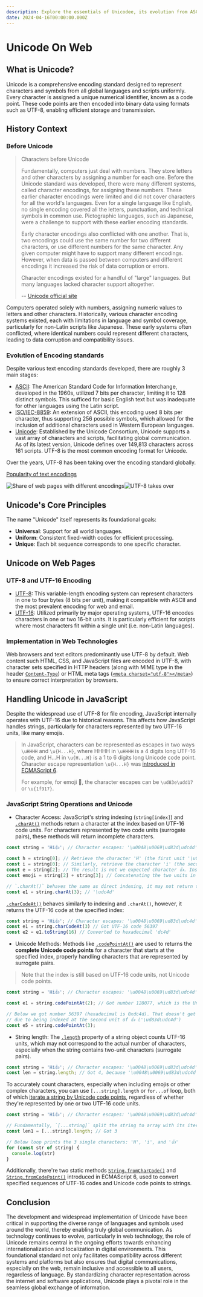 ```yaml
---
description: Explore the essentials of Unicodee, its evolution from ASCII, and its implementation in web technologies and JavaScript, crucial for software development and web design.
date: 2024-04-16T00:00:00.000Z
---
```


# Unicode On Web

## What is Unicode?

Unicode is a comprehensive encoding standard designed to represent characters and symbols from all global languages and scripts uniformly. Every character is assigned a unique numerical identifier, known as a code point. These code points are then encoded into binary data using formats such as UTF-8, enabling efficient storage and transmission.

## History Context

### Before Unicode

> Characters before Unicode
>
> Fundamentally, computers just deal with numbers.  They store letters and other characters by assigning a number for each one.  Before the Unicode standard was developed, there were many different systems, called character encodings, for assigning these numbers.  These earlier character encodings were limited and did not cover characters for all the world's languages. Even for a single language like English, no single encoding covered all the letters, punctuation, and technical symbols in common use.  Pictographic languages, such as Japanese, were a challenge to support with these earlier encoding standards.
>
> Early character encodings also conflicted with one another.  That is, two encodings could use the same number for two different characters, or use different numbers for the same character.  Any given computer might have to support many different encodings. However, when data is passed between computers and different encodings it increased the risk of data corruption or errors.
>
> Character encodings existed for a handful of "large" languages. But many languages lacked character support altogether.
>
> \-- [Unicode official site](https://home.unicode.org/about-unicode/)

Computers operated solely with numbers, assigning numeric values to letters and other characters. Historically, various character encoding systems existed, each with limitations in language and symbol coverage, particularly for non-Latin scripts like Japanese. These early systems often conflicted, where identical numbers could represent different characters, leading to data corruption and compatibility issues.

### Evolution of Encoding standards

Despite various text encoding standards developed, there are roughly 3 main stages:

- [ASCII](https://en.wikipedia.org/wiki/ASCII): The American Standard Code for Information Interchange, developed in the 1960s, utilized 7 bits per character, limiting it to 128 distinct symbols. This sufficed for basic English text but was inadequate for other languages using the Latin script.
- [ISO/IEC-8859](https://en.wikipedia.org/wiki/ISO/IEC_8859): An extension of ASCII, this encoding used 8 bits per character, thus supporting 256 possible symbols, which allowed for the inclusion of additional characters used in Western European languages.
- [Unicode](https://home.unicode.org/): Established by the Unicode Consortium, Unicode supports a vast array of characters and scripts, facilitating global communication. As of its latest version, Unicode defines over 149,813 characters across 161 scripts. UTF-8 is the most common encoding format for Unicode.

Over the years, UTF-8 has been taking over the encoding standard globally.

[Popularity of text encodings](https://en.wikipedia.org/wiki/Popularity_of_text_encodings)

![Share of web pages with different encodings](/Unicode_Web_growth.svg.png)![UTF-8 takes over](/UTF-8_takes_over.png)

## Unicode's Core Principles

The name "Unicode" itself represents its foundational goals:

- **Universal**: Support for all world languages.
- **Uniform**: Consistent fixed-width codes for efficient processing.
- **Unique**: Each bit sequence corresponds to one specific character.

## Unicode on Web Pages

### UTF-8 and UTF-16 Encoding

- [UTF-8](https://en.wikipedia.org/wiki/UTF-8): This variable-length encoding system can represent characters in one to four bytes (8 bits per unit), making it compatible with ASCII and the most prevalent encoding for web and email.
- [UTF-16](https://en.wikipedia.org/wiki/UTF-16): Utilized primarily by major operating systems, UTF-16 encodes characters in one or two 16-bit units. It is particularly efficient for scripts where most characters fit within a single unit (i.e. non-Latin languages).

### Implementation in Web Technologies

Web browsers and text editors predominantly use UTF-8 by default. Web content such HTML, CSS, and JavaScript files are encoded in UTF-8, with character sets specified in HTTP headers (along with MIME type in the header [`Content-Type`](https://developer.mozilla.org/en-US/docs/Web/HTTP/Headers/Content-Type)) or HTML meta tags ([`<meta charset="utf-8"></meta>`](https://developer.mozilla.org/en-US/docs/Web/HTML/Element/meta#charset)) to ensure correct interpretation by browsers.

## Handling Unicode in JavaScript

Despite the widespread use of UTF-8 for file encoding, JavaScript internally operates with UTF-16 due to historical reasons. This affects how JavaScript handles strings, particularly for characters represented by two UTF-16 units, like many emojis.

> In JavaScript, characters can be represented as escapes in two ways `\uHHHH` and `\u{H...H}`, where HHHH in `\uHHHH` is a 4 digits long UTF-16 code, and H...H in `\u{H...H}` is a 1 to 6 digits long Unicode code point. Character escape representation `\u{H...H}` was [introduced in ECMAScript 6](https://262.ecma-international.org/6.0/#sec-literals-string-literals).
>
> For example, for emoji 🤗, the character escapes can be `\ud83e\udd17` or `\u{1f917}`.

### JavaScript String Operations and Unicode

- Character Access: JavaScript's string indexing (`string[index]`) and [`.charAt()`](https://developer.mozilla.org/en-US/docs/Web/JavaScript/Reference/Global_Objects/String/charAt) methods return a character at the index based on UTF-16 code units. For characters represented by two code units (surrogate pairs), these methods will return incomplete characters.

```js
const string = 'Hi👍'; // Character escapes: '\u0048\u0069\ud83d\udc4d'

const h = string[0]; // Retrieve the character 'H' (the first unit '\u0048'), because 'H' is encoded to one single unit of UTF-16
const i = string[0]; // Similarly, retrieve the character 'i' (the second unit '\u0069')
const e = string[2]; // The result is not we expected character 👍. Instead, we retrieved the third unit escape '\ud83d', which is the first half of a pair of escapes of 👍.
const emoji = string[2] + string[3]; // Concatenating the two units in sequence, we retrieved the complete emoji 👍 ('\ud83d\udc4d').

// `.charAt()` behaves the same as direct indexing, it may not return the correct character, instead, the unit of the indexed position:
const e1 = string.charAt(3); // '\udc4d'
```

[`.charCodeAt()`](https://developer.mozilla.org/en-US/docs/Web/JavaScript/Reference/Global_Objects/String/charCodeAt) behaves similarly to indexing and `.charAt()`, however, it returns the UTF-16 code at the specified index:

```js
const string = 'Hi👍'; // Character escapes: '\u0048\u0069\ud83d\udc4d'
const e1 = string.charCodeAt(3) // Got UTF-16 code 56397
const e2 = e1.toString(16) // Converted to hexadecimal 'dc4d'
```

- Unicode Methods: Methods like [`.codePointAt()`](https://developer.mozilla.org/en-US/docs/Web/JavaScript/Reference/Global_Objects/String/codePointAt) are used to returns the **complete Unicode code points** for a character that starts at the specified index, properly handling characters that are represented by surrogate pairs.

> Note that the index is still based on UTF-16 code units, not Unicode code points.

```js
const string = 'Hi👍'; // Character escapes: '\u0048\u0069\ud83d\udc4d'

const e1 = string.codePointAt(2); // Got number 128077, which is the Unicode code point of 👍, decoded from 0xd83ddc4d

// Below we got number 56397 (hexadecimal is 0xdc4d). That doesn't get the correct Unicode code point,
// due to being indexed at the second unit of 👍 ('\ud83d\udc4d')
const e5 = string.codePointAt(3);
```

- String length: The [`.length`](https://developer.mozilla.org/en-US/docs/Web/JavaScript/Reference/Global_Objects/String/length) property of a string object counts UTF-16 units, which may not correspond to the actual number of characters, especially when the string contains two-unit characters (surrogate pairs).

```js
const string = 'Hi👍'; // Character escapes: '\u0048\u0069\ud83d\udc4d'
const len = string.length; // Got 4, because '\u0048\u0069\ud83d\udc4d' has 4 units
```

To accurately count characters, especially when including emojis or other complex characters, you can use `[...string].length` or `for...of` loop, both of which [iterate a string by Unicode code points](https://developer.mozilla.org/en-US/docs/Web/JavaScript/Reference/Global_Objects/String/@@iterator), regardless of whether they're represented by one or two UTF-16 code units.

```js
const string = 'Hi👍'; // Character escapes: '\u0048\u0069\ud83d\udc4d'

// Fundamentally, `[...string]` split the string to array with its iterator which iterates based on Unicode code points
const len1 = [...string].length; // Got 3

// Below loop prints the 3 single characters: 'H', 'i', and '👍'
for (const str of string) {
  console.log(str)
}
```

Additionally, there're two static methods [`String.fromCharCode()`](https://developer.mozilla.org/en-US/docs/Web/JavaScript/Reference/Global_Objects/String/fromCharCode) and [`String.fromCodePoint()`](https://developer.mozilla.org/en-US/docs/Web/JavaScript/Reference/Global_Objects/String/fromCodePoint) introduced in ECMAScript 6, used to convert specified sequences of UTF-16 codes and Unicode code points to strings.

## Conclusion

The development and widespread implementation of Unicode have been critical in supporting the diverse range of languages and symbols used around the world, thereby enabling truly global communication. As technology continues to evolve, particularly in web technology, the role of Unicode remains central in the ongoing efforts towards enhancing internationalization and localization in digital environments. This foundational standard not only facilitates compatibility across different systems and platforms but also ensures that digital communications, especially on the web, remain inclusive and accessible to all users, regardless of language. By standardizing character representation across the internet and software applications, Unicode plays a pivotal role in the seamless global exchange of information.
